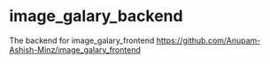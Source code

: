 # image_galary_backend
The backend for image_galary_frontend
https://github.com/Anupam-Ashish-Minz/image_galary_frontend
